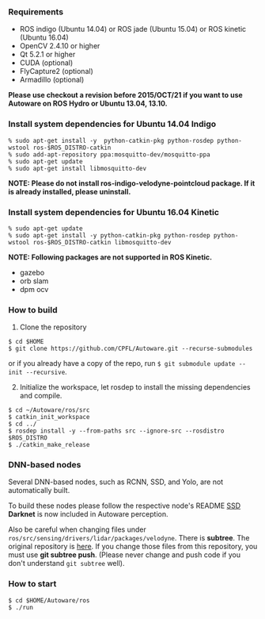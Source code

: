 ### Requirements

- ROS indigo (Ubuntu 14.04) or ROS jade (Ubuntu 15.04) or ROS kinetic (Ubuntu 16.04)
- OpenCV 2.4.10 or higher
- Qt 5.2.1 or higher
- CUDA (optional)
- FlyCapture2 (optional)
- Armadillo (optional)

**Please use checkout a revision before 2015/OCT/21 if you want to use Autoware on ROS Hydro or Ubuntu 13.04, 13.10.**

### Install system dependencies for Ubuntu 14.04 Indigo

```
% sudo apt-get install -y  python-catkin-pkg python-rosdep python-wstool ros-$ROS_DISTRO-catkin
% sudo add-apt-repository ppa:mosquitto-dev/mosquitto-ppa
% sudo apt-get update
% sudo apt-get install libmosquitto-dev
```

**NOTE: Please do not install ros-indigo-velodyne-pointcloud package. If it is already installed, please uninstall.**

### Install system dependencies for Ubuntu 16.04 Kinetic
```
% sudo apt-get update
% sudo apt-get install -y python-catkin-pkg python-rosdep python-wstool ros-$ROS_DISTRO-catkin libmosquitto-dev
```

**NOTE: Following packages are not supported in ROS Kinetic.**
- gazebo
- orb slam
- dpm ocv

### How to build

1. Clone the repository

```
$ cd $HOME
$ git clone https://github.com/CPFL/Autoware.git --recurse-submodules
```
or if you already have a copy of the repo, run `$ git submodule update --init --recursive`.

2. Initialize the workspace, let rosdep to install the missing dependencies and compile.
 
```
$ cd ~/Autoware/ros/src
$ catkin_init_workspace
$ cd ../
$ rosdep install -y --from-paths src --ignore-src --rosdistro $ROS_DISTRO
$ ./catkin_make_release
```

### DNN-based nodes

Several DNN-based nodes, such as RCNN, SSD, and Yolo, are not automatically built.

To build these nodes please follow the respective node's README
[SSD](https://github.com/CPFL/Autoware/tree/master/ros/src/computing/perception/detection/vision_detector/packages/vision_ssd_detect/README.md)
**Darknet** is now included in Autoware perception.


Also be careful when changing files under `ros/src/sensing/drivers/lidar/packages/velodyne`. There is **subtree**.
The original repository is [here](https://github.com/CPFL/velodyne). If you change those files from this
repository, you must use **git subtree push**. (Please never change and push code if you don't understand
`git subtree` well).

### How to start

```
$ cd $HOME/Autoware/ros
$ ./run
```